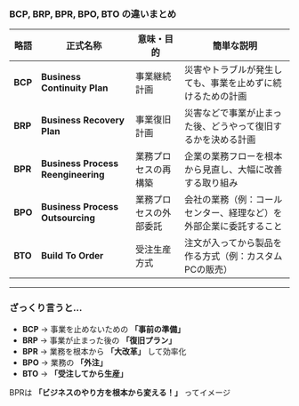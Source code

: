 ### **BCP, BRP, BPR, BPO, BTO の違いまとめ**  

| 略語 | 正式名称 | 意味・目的 | 簡単な説明 |
|------|----------|------------|------------|
| **BCP** | **Business Continuity Plan** | 事業継続計画 | 災害やトラブルが発生しても、事業を止めずに続けるための計画 |
| **BRP** | **Business Recovery Plan** | 事業復旧計画 | 災害などで事業が止まった後、どうやって復旧するかを決める計画 |
| **BPR** | **Business Process Reengineering** | 業務プロセスの再構築 | 企業の業務フローを根本から見直し、大幅に改善する取り組み |
| **BPO** | **Business Process Outsourcing** | 業務プロセスの外部委託 | 会社の業務（例：コールセンター、経理など）を外部企業に委託すること |
| **BTO** | **Build To Order** | 受注生産方式 | 注文が入ってから製品を作る方式（例：カスタムPCの販売） |

---

### **ざっくり言うと…**
- **BCP** → 事業を止めないための **「事前の準備」**  
- **BRP** → 事業が止まった後の **「復旧プラン」**  
- **BPR** → 業務を根本から **「大改革」** して効率化  
- **BPO** → 業務の **「外注」**  
- **BTO** → **「受注してから生産」**  

BPRは **「ビジネスのやり方を根本から変える！」** ってイメージ
